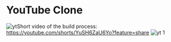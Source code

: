 # YouTube Clone 
![yt](https://github.com/daniatitienei/YouTube-Clone/assets/62098466/eca520bb-1302-4bb7-8d9a-d60ad26d4c3b)Short video of the build process: https://youtube.com/shorts/YuSH6ZaU6Yo?feature=share
![yt 1](https://github.com/daniatitienei/YouTube-Clone/assets/62098466/59348c73-cf33-44b4-9f89-11d9433bba6d)
